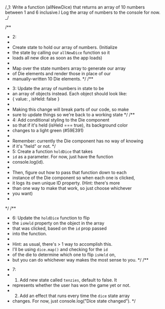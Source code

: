 /_1:
Write a function (allNewDice) that returns an array of 10 numbers between 1 and 6 inclusive.l Log the array of numbers to the console for now.
_/

/\*\*

- 2:
-
- Create state to hold our array of numbers. (Initialize
- the state by calling our `allNewDice` function so it
- loads all new dice as soon as the app loads)
-
- Map over the state numbers array to generate our array
- of Die elements and render those in place of our
- manually-written 10 Die elements.
  \*/
  /\*\*

* 3: Update the array of numbers in state to be
* an array of objects instead. Each object should look like:
* { value: <random number>, isHeld: false }
*
* Making this change will break parts of our code, so make
* sure to update things so we're back to a working state
  \*/
  /\*\*
* 4: Add conditional styling to the Die component
* so that if it's held (isHeld === true), its background color
* changes to a light green (#59E391)
*
* Remember: currently the Die component has no way of knowing
* if it's "held" or not.
  \*/
* 5: Create a function `holdDice` that takes
* `id` as a parameter. For now, just have the function
* console.log(id).
*
* Then, figure out how to pass that function down to each
* instance of the Die component so when each one is clicked,
* it logs its own unique ID property. (Hint: there's more
* than one way to make that work, so just choose whichever
* you want)
*

\*/
/\*\*

- 6: Update the `holdDice` function to flip
- the `isHeld` property on the object in the array
- that was clicked, based on the `id` prop passed
- into the function.
-
- Hint: as usual, there's > 1 way to accomplish this.
- I'll be using `dice.map()` and checking for the `id`
- of the die to determine which one to flip `isHeld` on,
- but you can do whichever way makes the most sense to you.
  \*/
  /\*\*

* 7:
* 1.  Add new state called `tenzies`, default to false. It
* represents whether the user has won the game yet or not.
* 2.  Add an effect that runs every time the `dice` state array
* changes. For now, just console.log("Dice state changed").
  \*/
